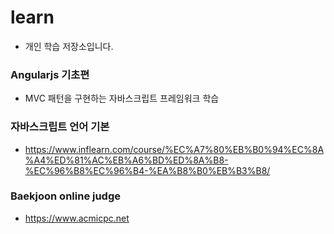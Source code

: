 # learn
* 개인 학습 저장소입니다.

### Angularjs 기초편
* MVC 패턴을 구현하는 자바스크립트 프레임워크 학습

### 자바스크립트 언어 기본
* https://www.inflearn.com/course/%EC%A7%80%EB%B0%94%EC%8A%A4%ED%81%AC%EB%A6%BD%ED%8A%B8-%EC%96%B8%EC%96%B4-%EA%B8%B0%EB%B3%B8/

### Baekjoon online judge
* https://www.acmicpc.net